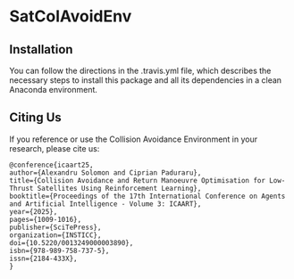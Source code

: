 # SatColAvoidEnv

Installation
------------------
You can follow the directions in the .travis.yml file, which describes the necessary steps to install this package and all its dependencies in a clean Anaconda environment.

Citing Us
------------------

If you reference or use the Collision Avoidance Environment in your research, please cite us:

```
@conference{icaart25,
author={Alexandru Solomon and Ciprian Paduraru},
title={Collision Avoidance and Return Manoeuvre Optimisation for Low-Thrust Satellites Using Reinforcement Learning},
booktitle={Proceedings of the 17th International Conference on Agents and Artificial Intelligence - Volume 3: ICAART},
year={2025},
pages={1009-1016},
publisher={SciTePress},
organization={INSTICC},
doi={10.5220/0013249000003890},
isbn={978-989-758-737-5},
issn={2184-433X},
}
```